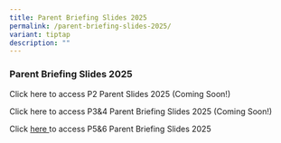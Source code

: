 ```yaml
---
title: Parent Briefing Slides 2025
permalink: /parent-briefing-slides-2025/
variant: tiptap
description: ""
---
```

<h3>Parent Briefing Slides 2025</h3>
<p>Click here to access P2 Parent Slides 2025 (Coming Soon!)</p>
<p>Click here to access P3&amp;4 Parent Briefing Slides 2025 (Coming Soon!)</p>
<p>Click <a href="https://drive.google.com/drive/u/0/folders/1LXJto5-xXl-asETKEkr6tEJvHkO7atpq" rel="noopener nofollow" target="_blank">here </a>to
access P5&amp;6 Parent Briefing Slides 2025</p>